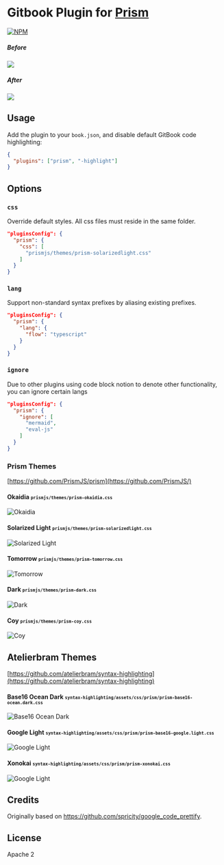 Gitbook Plugin for [Prism](http://prismjs.com/)
==============

[![NPM](http://img.shields.io/npm/v/gitbook-plugin-prism.svg?style=flat-square&label=npm)](https://www.npmjs.com/package/gitbook-plugin-prism)

##### Before
<img src='http://i.imgur.com/cbk6O52.png'>

##### After
<img src='http://i.imgur.com/S1YMlee.png'>

## Usage

Add the plugin to your `book.json`, and disable default GitBook code highlighting:

```json
{
  "plugins": ["prism", "-highlight"]
}
```

## Options


### `css`
Override default styles.  All css files must reside in the same folder.

```json
"pluginsConfig": {
  "prism": {
    "css": [
      "prismjs/themes/prism-solarizedlight.css"
    ]
  }
}
```

### `lang`
Support non-standard syntax prefixes by aliasing existing prefixes.

```json
"pluginsConfig": {
  "prism": {
    "lang": {
      "flow": "typescript"
    }
  }
}
```

### `ignore`
Due to other plugins using code block notion to denote other functionality, you can ignore certain langs

```json
"pluginsConfig": {
  "prism": {
    "ignore": [
      "mermaid",
      "eval-js"
    ]
  }
}
```

### Prism Themes

[https://github.com/PrismJS/prism](https://github.com/PrismJS/)

#### Okaidia <small>`prismjs/themes/prism-okaidia.css`</small>
![Okaidia](http://i.imgur.com/uhe0yQY.png)

#### Solarized Light <small>`prismjs/themes/prism-solarizedlight.css`</small>
![Solarized Light](http://i.imgur.com/71sT5XB.png)

#### Tomorrow <small>`prismjs/themes/prism-tomorrow.css`</small>
![Tomorrow](http://i.imgur.com/Li3AHXU.png)

#### Dark <small>`prismjs/themes/prism-dark.css`</small>
![Dark](http://i.imgur.com/vA5P6fy.png)

#### Coy <small>`prismjs/themes/prism-coy.css`</small>
![Coy](http://i.imgur.com/kSJP9tq.png)

## Atelierbram Themes

[https://github.com/atelierbram/syntax-highlighting](https://github.com/atelierbram/syntax-highlighting)

#### Base16 Ocean Dark <small>`syntax-highlighting/assets/css/prism/prism-base16-ocean.dark.css`</small>
![Base16 Ocean Dark](http://i.imgur.com/REJCdrA.png)

#### Google Light <small>`syntax-highlighting/assets/css/prism/prism-base16-google.light.css`</small>
![Google Light](http://i.imgur.com/TyBYmSu.png)

#### Xonokai <small>`syntax-highlighting/assets/css/prism/prism-xonokai.css`</small>
![Google Light](http://i.imgur.com/fPjEEv8.png)

## Credits

Originally based on https://github.com/spricity/google_code_prettify.

## License

Apache 2
